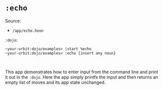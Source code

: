# `:echo`

Source:

-   `/app/echo.hoon`

`:dojo`:

    ~your-urbit:dojo/examples> |start %echo
    ~your-urbit:dojo/examples> :echo {insert any noun}

<br />

This app demonstrates how to enter input from the command line and print it out
in the `:dojo`. Here the app simply printfs the input and then returns an empty
list of moves and its app state unchanged.

